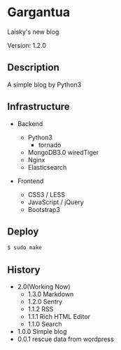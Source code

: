 Gargantua
===
Laisky's new blog

Version: 1.2.0

## Description

A simple blog by Python3

## Infrastructure

- Backend
    - Python3
        - tornado
    - MongoDB3.0 wiredTiger
    - Nginx
    - Elasticsearch

- Frontend
    - CSS3 / LESS
    - JavaScript / jQuery
    - Bootstrap3

## Deploy

```sh
$ sudo make
```

## History

- 2.0(Working Now)
    - 1.3.0 Markdown
    - 1.2.0 Sentry
    - 1.1.2 RSS
    - 1.1.1 Rich HTML Editor
    - 1.1.0 Search
- 1.0.0 Simple blog
- 0.0.1 rescue data from wordpress
